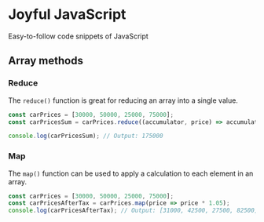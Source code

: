 # Joyful JavaScript
Easy-to-follow code snippets of JavaScript

## Array methods

### Reduce
The `reduce()` function is great for reducing an array into a single value.

```javascript
const carPrices = [30000, 50000, 25000, 75000];
const carPricesSum = carPrices.reduce((accumulator, price) => accumulator + price, 0);

console.log(carPricesSum); // Output: 175000
```

### Map
The `map()` function can be used to apply a calculation to each element in an array.

```javascript
const carPrices = [30000, 50000, 25000, 75000];
const carPricesAfterTax = carPrices.map(price => price * 1.05);
console.log(carPricesAfterTax); // Output: [31000, 42500, 27500, 82500]
```
